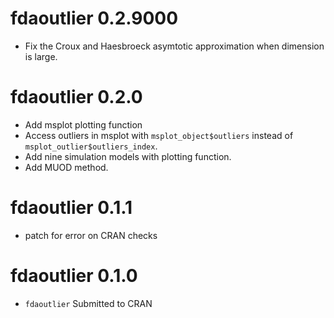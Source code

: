 # fdaoutlier 0.2.9000
* Fix the Croux and Haesbroeck asymtotic approximation when dimension is large.

# fdaoutlier 0.2.0
* Add msplot plotting function
* Access outliers in msplot with `msplot_object$outliers` instead of `msplot_outlier$outliers_index`.
* Add nine simulation models with plotting function.
* Add MUOD method.

# fdaoutlier 0.1.1
* patch for error on CRAN checks

# fdaoutlier 0.1.0
* `fdaoutlier` Submitted to CRAN
